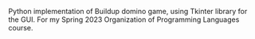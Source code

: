 Python implementation of Buildup domino game, using Tkinter library for the GUI. For my Spring 2023 Organization of Programming Languages course. 
